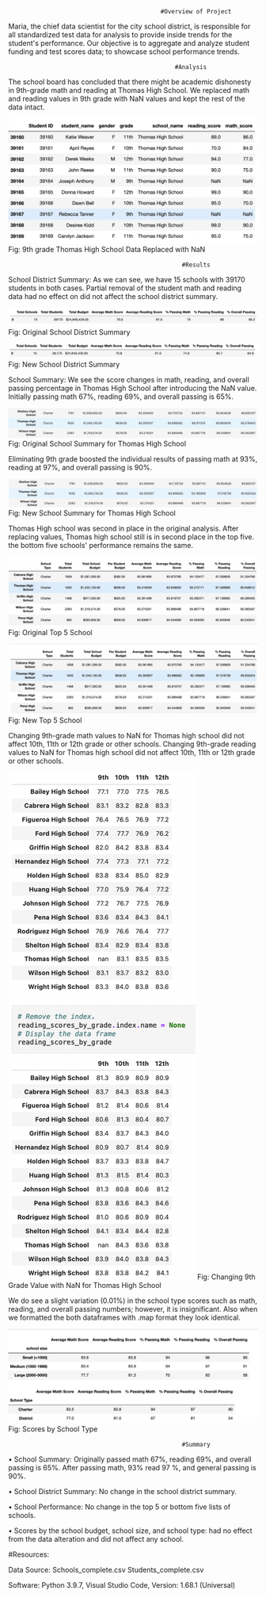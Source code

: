                                                #Overview of Project

Maria, the chief data scientist for the city school district, is responsible for all standardized test data for analysis to provide inside trends for the student's performance. Our objective is to aggregate and analyze student funding and test scores data; to showcase school performance trends.

                                                   #Analysis
						   
The school board has concluded that there might be academic dishonesty in 9th-grade math and reading at Thomas High School. We replaced math and reading values in 9th grade with NaN values and kept the rest of the data intact.

![](https://github.com/smzd/School_District_Analysis/blob/main/Resources/NaN_value_ths.png)
Fig: 9th grade Thomas High School Data Replaced with NaN

                                                     #Results
						     
School District Summary: As we can see, we have 15 schools with 39170 students in both cases.  Partial removal of the student math and reading data had no effect on did not affect the school district summary. 

![](https://github.com/smzd/School_District_Analysis/blob/main/Resources/district_summary_og.png)
Fig: Original School District Summary

![](https://github.com/smzd/School_District_Analysis/blob/main/Resources/District_summary_ths.png)
Fig: New School District Summary

School Summary: We see the score changes in math, reading, and overall passing percentage in Thomas High School after introducing the NaN value. 
Initially passing math 67%, reading 69%, and overall passing is 65%.

![](https://github.com/smzd/School_District_Analysis/blob/main/Resources/school_summary_og.png)
Fig: Original School Summary for Thomas High School

Eliminating 9th grade boosted the individual results of passing math at 93%, reading at 97%, and overall passing is 90%.

![](https://github.com/smzd/School_District_Analysis/blob/main/Resources/school_summary_ths.png)
Fig: New School Summary for Thomas High School

Thomas High school was second in place in the original analysis. After replacing values, Thomas high school still is in second place in the top five. the bottom five schools' performance remains the same.

![](https://github.com/smzd/School_District_Analysis/blob/main/Resources/top5_og.png)
Fig: Original Top 5 School

![](https://github.com/smzd/School_District_Analysis/blob/main/Resources/top5_ths.png)
Fig: New Top 5 School

Changing 9th-grade math values to NaN for Thomas high school did not affect 10th, 11th or 12th grade or other schools.
Changing 9th-grade reading values to NaN for Thomas high school did not affect 10th, 11th or 12th grade or other schools.

![](https://github.com/smzd/School_District_Analysis/blob/main/Resources/9th_grade_nan.png)
Fig: Changing 9th Grade Value with NaN for Thomas High School

We do see a slight variation (0.01%) in the school type scores such as math, reading, and overall passing numbers; however, it is insignificant. Also when we formatted the both dataframes with .map format they look identical. 

![](https://github.com/smzd/School_District_Analysis/blob/main/Resources/school_type_og.png)
Fig: Scores by School Type 

                                                     #Summary
						     
•	School Summary: Originally passed math 67%, reading 69%, and overall passing is 65%. After passing math, 93% read 97 %, and general passing is 90%.

•	School District Summary: No change in the school district summary.

•	School Performance: No change in the top 5 or bottom five lists of schools.

•	Scores by the school budget, school size, and school type: had no effect from the data alteration and did not affect any school.



#Resources: 

Data Source: Schools_complete.csv
	     Students_complete.csv
	     
Software: Python 3.9.7, Visual Studio Code, Version: 1.68.1 (Universal)
                        
